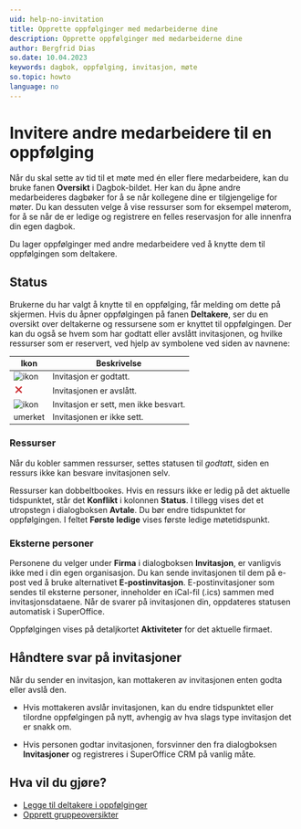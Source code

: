 ```yaml
---
uid: help-no-invitation
title: Opprette oppfølginger med medarbeiderne dine
description: Opprette oppfølginger med medarbeiderne dine
author: Bergfrid Dias
so.date: 10.04.2023
keywords: dagbok, oppfølging, invitasjon, møte
so.topic: howto
language: no
---
```


# Invitere andre medarbeidere til en oppfølging

Når du skal sette av tid til et møte med én eller flere medarbeidere, kan du bruke fanen **Oversikt** i Dagbok-bildet. Her kan du åpne andre medarbeideres dagbøker for å se når kollegene dine er tilgjengelige for møter. Du kan dessuten velge å vise ressurser som for eksempel møterom, for å se når de er ledige og registrere en felles reservasjon for alle innenfra din egen dagbok.

Du lager oppfølginger med andre medarbeidere ved å knytte dem til oppfølgingen som deltakere.

## <a id="status" />Status

Brukerne du har valgt å knytte til en oppfølging, får melding om dette på skjermen. Hvis du åpner oppfølgingen på fanen **Deltakere**, ser du en oversikt over deltakerne og ressursene som er knyttet til oppfølgingen. Der kan du også se hvem som har godtatt eller avslått invitasjonen, og hvilke ressurser som er reservert, ved hjelp av symbolene ved siden av navnene:

| Ikon | Beskrivelse |
|---|---|
| ![ikon][img1] | Invitasjon er godtatt. |
| ![ikon][img2] | Invitasjonen er avslått. |
| ![ikon][img3] | Invitasjon er sett, men ikke besvart. |
| umerket | Invitasjonen er ikke sett. |

### Ressurser

Når du kobler sammen ressurser, settes statusen til *godtatt*, siden en ressurs ikke kan besvare invitasjonen selv.

Ressurser kan dobbeltbookes. Hvis en ressurs ikke er ledig på det aktuelle tidspunktet, står det **Konflikt** i kolonnen **Status**. I tillegg vises det et utropstegn i dialogboksen **Avtale**. Du bør endre tidspunktet for oppfølgingen. I feltet **Første ledige** vises første ledige møtetidspunkt.

### Eksterne personer

Personene du velger under **Firma** i dialogboksen **Invitasjon**, er vanligvis ikke med i din egen organisasjon. Du kan sende invitasjonen til dem på e-post ved å bruke alternativet **E-postinvitasjon**. E-postinvitasjoner som sendes til eksterne personer, inneholder en iCal-fil (.ics) sammen med invitasjonsdataene. Når de svarer på invitasjonen din, oppdateres statusen automatisk i SuperOffice.

Oppfølgingen vises på detaljkortet **Aktiviteter** for det aktuelle firmaet.

## Håndtere svar på invitasjoner

Når du sender en invitasjon, kan mottakeren av invitasjonen enten godta eller avslå den.

* Hvis mottakeren avslår invitasjonen, kan du endre tidspunktet eller tilordne oppfølgingen på nytt, avhengig av hva slags type invitasjon det er snakk om.

* Hvis personen godtar invitasjonen, forsvinner den fra dialogboksen **Invitasjoner** og registreres i SuperOffice CRM på vanlig måte.

## Hva vil du gjøre?

* [Legge til deltakere i oppfølginger][2]
* [Opprett gruppeoversikter][1]

<!-- Referenced links -->
[1]: ../group-view.md
[2]: add-participant.md

<!-- Referenced images -->
[img1]: ../../../../../common/icons/check-black.png
[img2]: ../../../../../common/icons/reject-appointment-icon.png
[img3]: ../../../../../common/icons/assignment-seen.png

